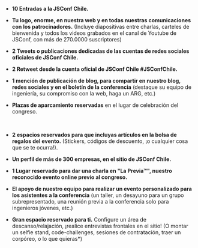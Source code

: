 - **10 Entradas a la JSConf Chile.**

- **Tu logo, enorme, en nuestra web y en todas nuestras comunicaciones con los patrocinadores.** (Incluye diapositivas entre charlas, carteles de bienvenida y todos los videos grabados en el canal de Youtube de JSConf, con más de 270.0000 suscriptores)

- **2 Tweets o publicaciones dedicadas de las cuentas de redes sociales oficiales de JSConf Chile.**

- **2 Retweet desde la cuenta oficial de JSConf Chile #JSConfChile.**

- **1 mención de publicación de blog, para compartir en nuestro blog, redes sociales y en el boletín de la conferencia** (destaque su equipo de ingeniería, su compromiso con la web, haga un ARG, etc.)

- **Plazas de aparcamiento reservadas** en el lugar de celebración del congreso.

<br/>

- **2 espacios reservados para que incluyas artículos en la bolsa de regalos del evento.** (Stickers, códigos de descuento, ¡o cualquier cosa que se te ocurra!).

- **Un perfil de más de 300 empresas, en el sitio de JSConf Chile.**

- **1 Lugar reservado para dar una charla en "La Previa™", nuestro reconocido evento online previo al congreso.**

- **El apoyo de nuestro equipo para realizar un evento personalizado para los asistentes a la conferencia** (un taller, un desayuno para un grupo subrepresentado, una reunión previa a la conferencia solo para ingenieros jóvenes, etc.)

- **Gran espacio reservado para ti.** Configure un área de descanso/relajación, ¡realice entrevistas frontales en el sitio! (O montar un selfie stand, code-challenges, sesiones de contratación, traer un corpóreo, o lo que quieras\*)
